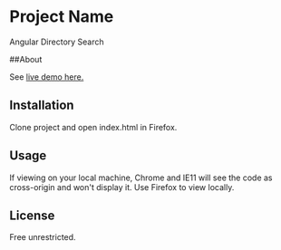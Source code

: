 # Project Name

Angular Directory Search

##About

See [live demo here.](http://everhome1.info/angularDir/)

## Installation

Clone project and open index.html in Firefox.

## Usage

If viewing on your local machine, Chrome and IE11 will see the code as cross-origin and won't display it.  Use Firefox to view locally.

## License

Free unrestricted.